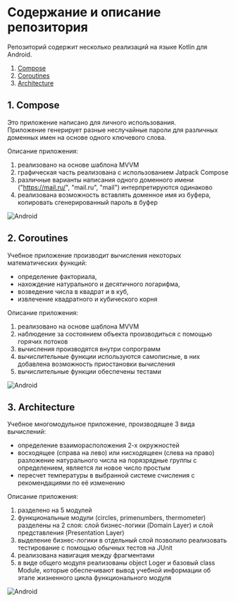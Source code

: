 # Содержание и описание репозитория  
Репозиторий содержит несколько реализаций на языке Kotlin для Android.  

   1. [Compose](#1-Compose) 
   2. [Coroutines](#2-Coroutines)  
   3. [Architecture](#3-Architecture)   

## 1. Compose

Это приложение написано для личного использования.  
Приложение генерирует разные неслучайные пароли для различных доменных имен на основе одного ключевого слова.  

Описание приложения:  
1) реализовано на основе шаблона MVVM  
2) графическая часть реализована с использованием Jatpack Compose  
3) различные варианты написания одного доменного имени ("https://mail.ru/", "mail.ru", "mail") интерпретируются одинаково  
4) реализована возможность вставлять доменное имя из буфера, копировать сгенерированный пароль в буфер  

![Android](misc/Screenshot_Compose.png)

## 2. Coroutines

Учебное приложение производит вычисления некоторых математических функций:  
- определение факториала,  
- нахождение натурального и десятичного логарифма,  
- возведение числа в квадрат и в куб,  
- извлечение квадратного и кубического корня  

Описание приложения:
1) реализовано на основе шаблона MVVM  
2) наблюдение за состоянием объекта производиться с помощью горячих потоков  
3) вычисления производятся внутри сопрограмм  
4) вычислительные функции используются самописные, в них добавлена возможность приостановки вычисления  
5) вычислительные функции обеспечены тестами  

![Android](misc/Screenshot_Coroutines.png)

## 3. Architecture  

Учебное многомодульное приложение, производящее 3 вида вычислений:  
- определение взаиморасположения 2-х окружностей  
- восходящее (справа на лево) или нисходящеен (слева на право) разложение натурального числа на порязрядные группы с определением, является ли новое число простым  
- пересчет температуры в выбранной системе счисления с рекомендациями по её изменению  

Описание приложения:
1) разделено на 5 модулей
2) функциональные модули (circles, primenumbers, thermometer) разделены на 2 слоя: слой бизнес-логики (Domain Layer) и слой представления (Presentation Layer)
3) выделение бизнес-логики в отдельный слой позволило реализовать тестирование с помощью обычных тестов на JUnit
4) реализована навигация между фрагментами  
5) в виде общего модуля реализованы object Loger и базовый class Module, которые обеспечивают вывод учебной информации об этапе жизненного цикла функционального модуля  

![Android](misc/Screenshot_Architecture.png)

